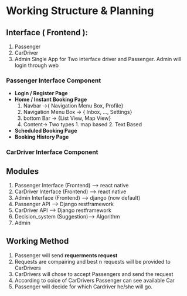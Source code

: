 # Working Structure & Planning

## Interface ( Frontend ):
1. Passenger
2. CarDriver 
3. Admin 
Single App for Two interface driver and Passenger.
Admin will login through web
### Passenger Interface Component 
* **Login / Register Page**
* **Home / Instant Booking Page** <br>
  1. Navbar ->{ Navigation Menu Box, Profile}
  2. Navigation Menu Box -> { Inbox, ..., Settings}
  3. bottom Bar -> {List View, Map View}
  4. Content-> Two types 1. map based  2. Text Based
* **Scheduled Booking Page**
* **Booking History Page**
### CarDriver Interface Component 

## Modules 
1. Passenger Interface (Frontend) --> react native
2. CarDriver Interface (Frontend) --> react native
3. Admin Interface (Frontend) --> django (now default)
4. Passenger API --> Django restframework
5. CarDriver API --> Django restframework
6. Decision_system (Suggestion)--> Algorithm 
7. Admin 

## Working Method
1. Passenger will send **requerments request**
2. Requests are compairing and best n requests will be provided to CarDrivers
3. CarDrivers will chose to accept Passengers and send the request 
4. According to coice of CarDrivers Passenger can see available Car 
5. Passenger will decide for which Cardriver he/she will go.






